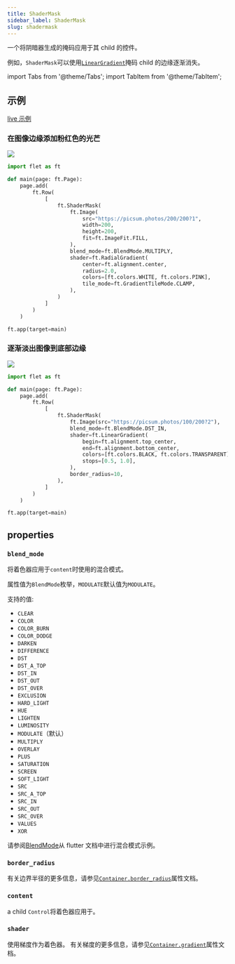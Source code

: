 ```yaml
---
title: ShaderMask
sidebar_label: ShaderMask
slug: shadermask
---
```


一个将阴暗器生成的掩码应用于其 child 的控件。

例如，`ShaderMask`可以使用[`LinearGradient`](/docs/controls/container#lineargradient)掩码 child 的边缘逐渐消失。

import Tabs from '@theme/Tabs';
import TabItem from '@theme/TabItem';

## 示例

[live 示例](https://flet-controls-gallery.fly.dev/utility/shadermask)

### 在图像边缘添加粉红色的光芒

<img src="/website/img/docs/controls/shader-mask/shader-mask-pink-glow.png" className="screenshot-20" />

<Tabs groupId="language">
  <TabItem value="python" label="Python" default>

```python
import flet as ft

def main(page: ft.Page):
    page.add(
        ft.Row(
            [
                ft.ShaderMask(
                    ft.Image(
                        src="https://picsum.photos/200/200?1",
                        width=200,
                        height=200,
                        fit=ft.ImageFit.FILL,
                    ),
                    blend_mode=ft.BlendMode.MULTIPLY,
                    shader=ft.RadialGradient(
                        center=ft.alignment.center,
                        radius=2.0,
                        colors=[ft.colors.WHITE, ft.colors.PINK],
                        tile_mode=ft.GradientTileMode.CLAMP,
                    ),
                )
            ]
        )
    )

ft.app(target=main)
```

  </TabItem>
</Tabs>

### 逐渐淡出图像到底部边缘

<img src="/website/img/docs/controls/shader-mask/shader-mask-gradient.png" className="screenshot-20" />

<Tabs groupId="language">
  <TabItem value="python" label="Python" default>

```python
import flet as ft

def main(page: ft.Page):
    page.add(
        ft.Row(
            [
                ft.ShaderMask(
                    ft.Image(src="https://picsum.photos/100/200?2"),
                    blend_mode=ft.BlendMode.DST_IN,
                    shader=ft.LinearGradient(
                        begin=ft.alignment.top_center,
                        end=ft.alignment.bottom_center,
                        colors=[ft.colors.BLACK, ft.colors.TRANSPARENT],
                        stops=[0.5, 1.0],
                    ),
                    border_radius=10,
                ),
            ]
        )
    )

ft.app(target=main)
```

  </TabItem>
</Tabs>

## properties

### `blend_mode`

将着色器应用于`content`时使用的混合模式。

属性值为`BlendMode`枚举，`MODULATE`默认值为`MODULATE`。

支持的值:

- `CLEAR`
- `COLOR`
- `COLOR_BURN`
- `COLOR_DODGE`
- `DARKEN`
- `DIFFERENCE`
- `DST`
- `DST_A_TOP`
- `DST_IN`
- `DST_OUT`
- `DST_OVER`
- `EXCLUSION`
- `HARD_LIGHT`
- `HUE`
- `LIGHTEN`
- `LUMINOSITY`
- `MODULATE`（默认）
- `MULTIPLY`
- `OVERLAY`
- `PLUS`
- `SATURATION`
- `SCREEN`
- `SOFT_LIGHT`
- `SRC`
- `SRC_A_TOP`
- `SRC_IN`
- `SRC_OUT`
- `SRC_OVER`
- `VALUES`
- `XOR`

请参阅[BlendMode](https://api.flutter.dev/flutter/dart-ui/BlendMode.html)从 flutter 文档中进行混合模式示例。

### `border_radius`

有关边界半径的更多信息，请参见[`Container.border_radius`](container#border_radius)属性文档。

### `content`

a child `Control`将着色器应用于。

### `shader`

使用梯度作为着色器。 有关梯度的更多信息，请参见[`Container.gradient`](container#gradient)属性文档。
